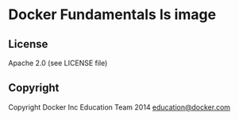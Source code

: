 Docker Fundamentals ls image
============================

## License

Apache 2.0 (see LICENSE file)

## Copyright

Copyright Docker Inc Education Team 2014 <education@docker.com>
